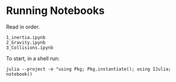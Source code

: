 # Running Notebooks

Read in order.

```
1_inertia.ipynb
2_Gravity.ipynb
3_Collisions.ipynb
```

To start, in a shell run:
```shell
julia --project -e "using Pkg; Pkg.instantiate(); using IJulia; notebook()
```
